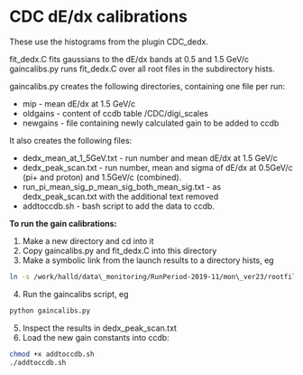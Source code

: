# CDC dE/dx calibrations

These use the histograms from the plugin CDC\_dedx.

fit\_dedx.C fits gaussians to the dE/dx bands at 0.5 and 1.5 GeV/c
gaincalibs.py runs fit\_dedx.C over all root files in the subdirectory hists.

gaincalibs.py creates the following directories, containing one file per run:
- mip - mean dE/dx at 1.5 GeV/c
- oldgains - content of ccdb table /CDC/digi\_scales 
- newgains - file containing newly calculated gain to be added to ccdb

It also creates the following files:
- dedx\_mean\_at\_1\_5GeV.txt  - run number and mean dE/dx at 1.5 GeV/c
- dedx\_peak\_scan.txt - run number, mean and sigma of dE/dx at 0.5GeV/c (pi+ and proton) and 1.5GeV/c (combined).
- run\_pi\_mean\_sig\_p\_mean\_sig\_both\_mean\_sig.txt - as dedx\_peak\_scan.txt with the additional text removed
- addtoccdb.sh - bash script to add the data to ccdb.


**To run the gain calibrations:**

1. Make a new directory and cd into it
2. Copy gaincalibs.py and fit\_dedx.C into this directory
3. Make a symbolic link from the launch results to a directory hists, eg
```sh
ln -s /work/halld/data\_monitoring/RunPeriod-2019-11/mon\_ver23/rootfiles/ hists
```
4. Run the gaincalibs script, eg 
```sh
python gaincalibs.py
```
5. Inspect the results in dedx\_peak\_scan.txt
6. Load the new gain constants into ccdb:
```sh
chmod +x addtoccdb.sh
./addtoccdb.sh
```
